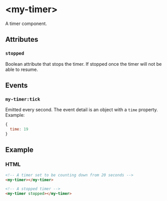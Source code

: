 # &lt;my-timer&gt;

A timer component.

## Attributes

### `stopped`

Boolean attribute that stops the timer. If stopped once the timer will not be able to resume.

## Events

### `my-timer:tick`
Emitted every second. The event detail is an object with a `time` property. Example:

```js
{
  time: 19
}
```

## Example

### HTML

```html
<!-- A timer set to be counting down from 20 seconds -->
<my-timer></my-timer>

<!-- A stopped timer -->
<my-timer stopped></my-timer>
```